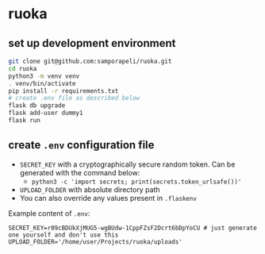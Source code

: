 # ruoka

## set up development environment
```zsh
git clone git@github.com:samporapeli/ruoka.git
cd ruoka
python3 -m venv venv
. venv/bin/activate
pip install -r requirements.txt
# create .env file as described below
flask db upgrade
flask add-user dummy1
flask run
```

## create `.env` configuration file
- `SECRET_KEY` with a cryptographically secure random token. Can be generated with the command below:
    - `python3 -c 'import secrets; print(secrets.token_urlsafe())'`
- `UPLOAD_FOLDER` with absolute directory path
- You can also override any values present in `.flaskenv`

Example content of `.env`:

```
SECRET_KEY=r09cBDUkXjMUG5-wgBUdw-1CppFZsF2Dcrt6bDpYoCU # just generate one yourself and don't use this
UPLOAD_FOLDER='/home/user/Projects/ruoka/uploads'
```
